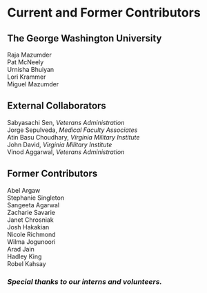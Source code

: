 # Current and Former Contributors
  
## The George Washington University  
Raja Mazumder  
Pat McNeely  
Urnisha Bhuiyan  
Lori Krammer  
Miguel Mazumder  
  
## External Collaborators  
Sabyasachi Sen, _Veterans Administration_  
Jorge Sepulveda, _Medical Faculty Associates_  
Atin Basu Choudhary, _Virginia Military Institute_  
John David, _Virginia Military Institute_  
Vinod Aggarwal, _Veterans Administration_   
  
## Former Contributors  
Abel Argaw  
Stephanie Singleton   
Sangeeta Agarwal  
Zacharie Savarie   
Janet Chrosniak  
Josh Hakakian  
Nicole Richmond  
Wilma Jogunoori  
Arad Jain  
Hadley King  
Robel Kahsay  
  
### _Special thanks to our interns and volunteers._
